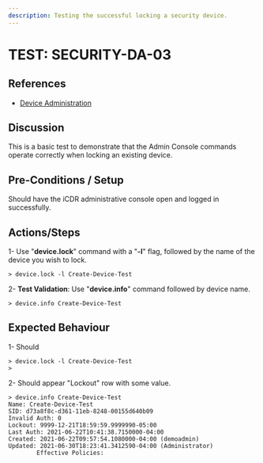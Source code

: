 ```yaml
---
description: Testing the successful locking a security device.
---
```


# TEST: SECURITY-DA-03

## References

* [Device Administration](../../../../../../operations/server-administration/santedb-icdr-admin-console/untitled.md)

## Discussion

This is a basic test to demonstrate that the Admin Console commands operate correctly when locking an existing device.

## Pre-Conditions / Setup

Should have the iCDR administrative console open and logged in successfully.

## Actions/Steps

1- Use "**device.lock**" command with a "**-l**" flag, followed by the name of the device you wish to lock.

```
> device.lock -l Create-Device-Test
```

2- **Test Validation**: Use "**device.info**" command  followed by device name.

```
> device.info Create-Device-Test
```



## Expected Behaviour

1- Should&#x20;

```
> device.lock -l Create-Device-Test
>
```

2- Should appear  "Lockout" row with some value.

```
> device.info Create-Device-Test
Name: Create-Device-Test
SID: d73a8f8c-d361-11eb-8248-00155d640b09
Invalid Auth: 0
Lockout: 9999-12-21T18:59:59.9999990-05:00
Last Auth: 2021-06-22T10:41:38.7150000-04:00
Created: 2021-06-22T09:57:54.1080000-04:00 (demoadmin)
Updated: 2021-06-30T18:23:41.3412590-04:00 (Administrator)
        Effective Policies:
```
